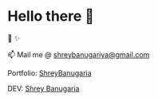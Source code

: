 # Hello there  👋


🔭 ✨
           
 📫 Mail me @ shreybanugariya@gmail.com 
 
Portfolio: [ShreyBanugaria](https://shreybanugariya.github.io/)

DEV: [Shrey Banugaria](https://dev.to/shreybanugariya)
